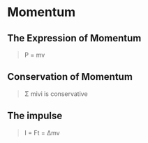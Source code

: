 # Momentum

## The Expression of Momentum

> P = mv

## Conservation of Momentum

> Σ mivi is conservative

## The impulse

> I = Ft = Δmv